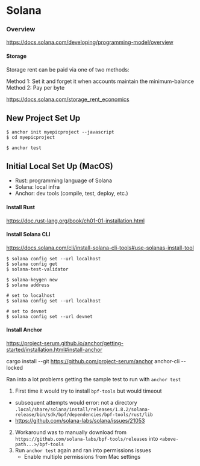 # Solana

### Overview

https://docs.solana.com/developing/programming-model/overview

#### Storage

Storage rent can be paid via one of two methods:

Method 1: Set it and forget it when accounts maintain the minimum-balance
Method 2: Pay per byte

https://docs.solana.com/storage_rent_economics

## New Project Set Up

```shell
$ anchor init myepicproject --javascript
$ cd myepicproject
```

```shell
$ anchor test
```

## Initial Local Set Up (MacOS)

- Rust: programming language of Solana
- Solana: local infra
- Anchor: dev tools (compile, test, deploy, etc.)

#### Install Rust

https://doc.rust-lang.org/book/ch01-01-installation.html

#### Install Solana CLI

https://docs.solana.com/cli/install-solana-cli-tools#use-solanas-install-tool

```shell
$ solana config set --url localhost
$ solana config get
$ solana-test-validator
```

```shell
$ solana-keygen new
$ solana address
```

```shell
# set to localhost
$ solana config set --url localhost

# set to devnet
$ solana config set --url devnet
```

#### Install Anchor

https://project-serum.github.io/anchor/getting-started/installation.html#install-anchor

cargo install --git https://github.com/project-serum/anchor anchor-cli --locked

Ran into a lot problems getting the sample test to run with `anchor test`

1. First time it would try to install `bpf-tools` but would timeout

- subsequent attempts would error: not a directory `.local/share/solana/install/releases/1.8.2/solana-release/bin/sdk/bpf/dependencies/bpf-tools/rust/lib`
- https://github.com/solana-labs/solana/issues/21053

2. Workaround was to manually download from `https://github.com/solana-labs/bpf-tools/releases` into `<above-path...>/bpf-tools`
3. Run `anchor test` again and ran into permissions issues
   - Enable multiple permissions from Mac settings
